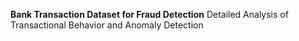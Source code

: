 **Bank Transaction Dataset for Fraud Detection**
Detailed Analysis of Transactional Behavior and Anomaly Detection
